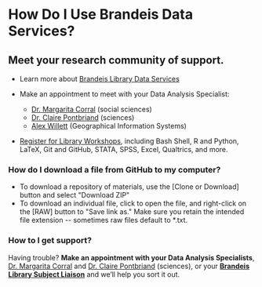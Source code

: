 # How Do I Use Brandeis Data Services?

## Meet your research community of support.
- Learn more about [Brandeis Library Data Services](https://guides.library.brandeis.edu/dataservices)
 
- Make an appointment to meet with your Data Analysis Specialist:
  - [Dr. Margarita Corral](http://calendar.library.brandeis.edu/appointment/8518) (social sciences)
  - [Dr. Claire Pontbriand](https://calendar.library.brandeis.edu/appointments/scidata) (sciences)
  - [Alex Willett](http://calendar.library.brandeis.edu/appointment/5342) (Geographical Information Systems)
  
- [Register for Library Workshops](https://calendar.library.brandeis.edu/calendar/workshops/), including Bash Shell, R and Python, LaTeX, Git and GitHub, STATA, SPSS, Excel, Qualtrics, and more.

### How do I download a file from GitHub to my computer?
- To download a repository of materials, use the [Clone or Download] button and select "Download ZIP"
- To download an individual file, click to open the file, and right-click on the [RAW] button to "Save link as."  Make sure you retain the intended file extension -- sometimes raw files default to *.txt.

### How to I get support?
Having trouble? **Make an appointment with your Data Analysis Specialists**, [Dr. Margarita Corral](http://calendar.library.brandeis.edu/appointment/8518) and [Dr. Claire Pontbriand](https://calendar.library.brandeis.edu/appointments/scidata) (sciences), or your [**Brandeis Library Subject Liaison**](https://www.brandeis.edu/library/research/help/liaison-subject.html) and we’ll help you sort it out.
